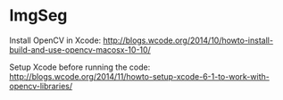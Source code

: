 # ImgSeg
Install OpenCV in Xcode:
http://blogs.wcode.org/2014/10/howto-install-build-and-use-opencv-macosx-10-10/

Setup Xcode before running the code:
http://blogs.wcode.org/2014/11/howto-setup-xcode-6-1-to-work-with-opencv-libraries/
